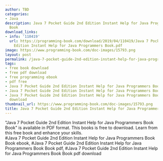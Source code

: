 ```yaml
---
author: TBD
categories:
- Java
description: Java 7 Pocket Guide 2nd Edition Instant Help for Java Programmers Book
  Book
download_links:
- info: '110419'
  url: https://programming-book.com/download/2019/04/110419/Java 7 Pocket Guide 2nd
    Edition Instant Help for Java Programmers Book.pdf
image: https://www.programming-book.com/doc-images/15793.png
layout: post
permalink: /java-7-pocket-guide-2nd-edition-instant-help-for-java-programmers-book-book.html
tags:
- free book download
- free pdf download
- free programming ebook
- pdf free
- Java 7 Pocket Guide 2nd Edition Instant Help for Java Programmers Book Book ebook
- Java 7 Pocket Guide 2nd Edition Instant Help for Java Programmers Book Book pdf
- Java 7 Pocket Guide 2nd Edition Instant Help for Java Programmers Book Book pdf
  download
thumbnail_url: https://www.programming-book.com/doc-images/15793.png
title: Java 7 Pocket Guide 2nd Edition Instant Help for Java Programmers Book Book
---
```


 
<div class="item-desc text-justify">
  "Java 7 Pocket Guide 2nd Edition Instant Help for Java Programmers Book Book" is available in PDF format. This books is free to download. Learn from this free book and enhance your skills.
  <br>
  #Java 7 Pocket Guide 2nd Edition Instant Help for Java Programmers Book Book ebook, #Java 7 Pocket Guide 2nd Edition Instant Help for Java Programmers Book Book pdf, #Java 7 Pocket Guide 2nd Edition Instant Help for Java Programmers Book Book pdf download
</div>